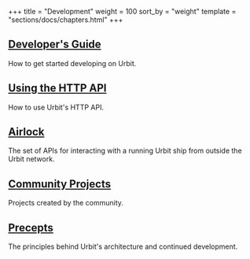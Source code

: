 +++
title = "Development"
weight = 100
sort_by = "weight"
template = "sections/docs/chapters.html"
+++



## [Developer's Guide](@/docs/development/develop.md)

How to get started developing on Urbit.

## [Using the HTTP API](@/docs/development/integrating-api.md)

How to use Urbit's HTTP API.

## [Airlock](@/docs/development/airlock.md)

The set of APIs for interacting with a running Urbit ship from outside the Urbit network.

## [Community Projects](@/docs/development/community-projects.md)

Projects created by the community.

## [Precepts](@/docs/development/precepts.md)

The principles behind Urbit's architecture and continued development.


